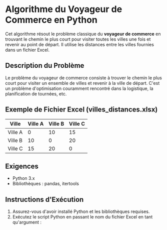# Algorithme du Voyageur de Commerce en Python

Cet algorithme résout le problème classique du **voyageur de commerce** en trouvant le chemin le plus court pour visiter toutes les villes une fois et revenir au point de départ. Il utilise les distances entre les villes fournies dans un fichier Excel.

## Description du Problème

Le problème du voyageur de commerce consiste à trouver le chemin le plus court pour visiter un ensemble de villes et revenir à la ville de départ. C'est un problème d'optimisation couramment rencontré dans la logistique, la planification de tournées, etc.

## Exemple de Fichier Excel (villes_distances.xlsx)

| Ville   | Ville A | Ville B | Ville C |
|---------|---------|---------|---------|
| Ville A | 0       | 10      | 15      |
| Ville B | 10      | 0       | 20      |
| Ville C | 15      | 20      | 0       |

## Exigences

- Python 3.x
- Bibliothèques : pandas, itertools

## Instructions d'Exécution

1. Assurez-vous d'avoir installé Python et les bibliothèques requises.
2. Exécutez le script Python en passant le nom du fichier Excel en tant qu'argument :
